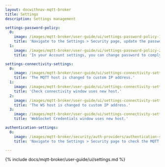 ```yaml
---
layout: docwithnav-mqtt-broker
title: Settings
description: Settings management

settings-password-policy:
  0:
    image: /images/mqtt-broker/user-guide/ui/settings-password-policy-1.png
    title: 'Navigate to the Settings > Security page, update the password policy and click "Save" to apply changes.'
  1:
    image: /images/mqtt-broker/user-guide/ui/settings-password-policy-2.png
    title: 'In your Account settings, you can change password to comply with the new password policy.'

settings-connectivity-settings:
  0:
    image: /images/mqtt-broker/user-guide/ui/settings-connectivity-settings-1.png
    title: 'The MQTT host is changed to custom IP address.'
  1:
    image: /images/mqtt-broker/user-guide/ui/settings-connectivity-settings-2.png
    title: 'Check connectivity window uses new host.'
  2:
    image: /images/mqtt-broker/user-guide/ui/settings-connectivity-settings-3.png
    title: 'The WS host is changed to custom IP address.'
  3:
    image: /images/mqtt-broker/user-guide/ui/settings-connectivity-settings-4.png
    title: 'WebSocket Credentials window uses new host.'

authentication-settings:
  0:
    image: /images/mqtt-broker/security/auth-providers/authentication-settings.png
    title: 'Navigate to the Settings > Security page to check the MQTT Authentication Settings.'

---
```


{% include docs/mqtt-broker/user-guide/ui/settings.md %}
